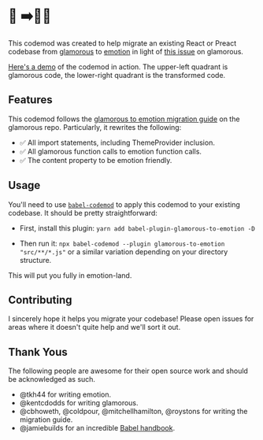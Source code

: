 # 💄 ➡️👩‍🎤
This codemod was created to help migrate an existing React or Preact codebase from [glamorous](https://github.com/paypal/glamorous) to [emotion](https://github.com/emotion-js/emotion) in light of [this issue](https://github.com/paypal/glamorous/issues/419) on glamorous.

[Here's a demo](https://astexplorer.net/#/gist/7bc4771564a12c9f93c4904b3934aa1c/latest) of the codemod in action. The upper-left quadrant is glamorous code, the lower-right quadrant is the transformed code.

## Features
This codemod follows the [glamorous to emotion migration guide](https://github.com/paypal/glamorous/blob/master/other/EMOTION_MIGRATION.md) on the glamorous repo. Particularly, it rewrites the following:

- ✅ All import statements, including ThemeProvider inclusion.
- ✅ All glamorous function calls to emotion function calls.
- ✅ The content property to be emotion friendly.

## Usage
You'll need to use [`babel-codemod`](https://github.com/square/babel-codemod) to apply this codemod to your existing codebase. It should be pretty straightforward:

- First, install this plugin: `yarn add babel-plugin-glamorous-to-emotion -D`

- Then run it: `npx babel-codemod --plugin glamorous-to-emotion "src/**/*.js"` or a similar variation depending on your directory structure.

This will put you fully in emotion-land.

## Contributing
I sincerely hope it helps you migrate your codebase! Please open issues for areas where it doesn't quite help and we'll sort it out.

## Thank Yous
The following people are awesome for their open source work and should be acknowledged as such.

- @tkh44 for writing emotion.
- @kentcdodds for writing glamorous.
- @cbhoweth, @coldpour, @mitchellhamilton, @roystons for writing the migration guide.
- @jamiebuilds for an incredible [Babel handbook](https://github.com/jamiebuilds/babel-handbook/blob/master/README.md).